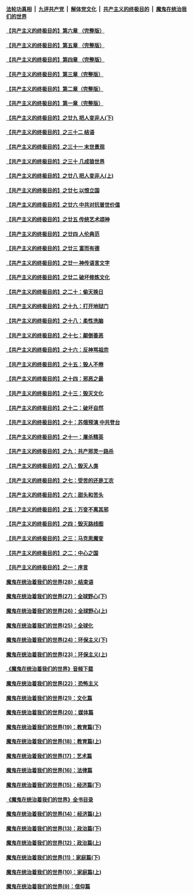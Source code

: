 ####  [法轮功真相](../../../../basic/blob/master/README.md?t=01150013) &nbsp;|&nbsp; [九评共产党](../../../../9ping.md/blob/master/README.md?t=01150013) &nbsp;|&nbsp; [解体党文化](../../../../jtdwh.md/blob/master/README.md?t=01150013)  &nbsp;|&nbsp; [共产主义的终极目的](../../../../gczydzjmd.md/blob/master/README.md?t=01150013) &nbsp;|&nbsp; [魔鬼在统治我们的世界](../../../../mgztzwmdsj.md/blob/master/README.md?t=01150013) 

#### [【共产主义的终极目的】第六章 （完整版）](../pages/nsc422/n11428913.md?t=01150013) 

#### [【共产主义的终极目的】第五章 （完整版）](../pages/nsc422/n11428912.md?t=01150013) 

#### [【共产主义的终极目的】第四章 （完整版）](../pages/nsc422/n11428907.md?t=01150013) 

#### [【共产主义的终极目的】第三章（完整版）](../pages/nsc422/n11428848.md?t=01150013) 

#### [【共产主义的终极目的】第二章（完整版）](../pages/nsc422/n11428831.md?t=01150013) 

#### [【共产主义的终极目的】第一章（完整版）](../pages/nsc422/n11417651.md?t=01150013) 

#### [【共产主义的终极目的】之廿九 把人变非人(下)](../pages/nsc422/n11344140.md?t=01150013) 

#### [【共产主义的终极目的】之三十二 结语](../pages/nsc422/n11360535.md?t=01150013) 

#### [【共产主义的终极目的】之三十一 末世景观](../pages/nsc422/n11351129.md?t=01150013) 

#### [【共产主义的终极目的】之三十 几成狼世界](../pages/nsc422/n11348280.md?t=01150013) 

#### [【共产主义的终极目的】之廿八 把人变非人(上)](../pages/nsc422/n11340492.md?t=01150013) 

#### [【共产主义的终极目的】之廿七 以恨立国](../pages/nsc422/n11336944.md?t=01150013) 

#### [【共产主义的终极目的】之廿六 中共对抗普世价值](../pages/nsc422/n11324785.md?t=01150013) 

#### [【共产主义的终极目的】之廿五 传统艺术颂神](../pages/nsc422/n11296396.md?t=01150013) 

#### [【共产主义的终极目的】之廿四 人伦典范](../pages/nsc422/n11296397.md?t=01150013) 

#### [【共产主义的终极目的】之廿三 富而有德](../pages/nsc422/n11283598.md?t=01150013) 

#### [【共产主义的终极目的】之廿一 神传语言文字](../pages/nsc422/n11263265.md?t=01150013) 

#### [【共产主义的终极目的】之廿二 破坏修炼文化](../pages/nsc422/n11245728.md?t=01150013) 

#### [【共产主义的终极目的】之二十：偷天换日](../pages/nsc422/n11238846.md?t=01150013) 

#### [【共产主义的终极目的】之十九：打开地狱门](../pages/nsc422/n11206376.md?t=01150013) 

#### [【共产主义的终极目的】之十八：柔性洗脑](../pages/nsc422/n11199994.md?t=01150013) 

#### [【共产主义的终极目的】之十七：颠倒善恶](../pages/nsc422/n11179782.md?t=01150013) 

#### [【共产主义的终极目的】之十六：反神骂祖宗](../pages/nsc422/n11166798.md?t=01150013) 

#### [【共产主义的终极目的】之十五：毁人不倦](../pages/nsc422/n11166792.md?t=01150013) 

#### [【共产主义的终极目的】之十四：邪恶之最](../pages/nsc422/n11150249.md?t=01150013) 

#### [【共产主义的终极目的】之十三：毁灭文化](../pages/nsc422/n11135227.md?t=01150013) 

#### [【共产主义的终极目的】之十二：破坏自然](../pages/nsc422/n11135214.md?t=01150013) 

#### [【共产主义的终极目的】之十：苏俄预演 中共登台](../pages/nsc422/n11118424.md?t=01150013) 

#### [【共产主义的终极目的】之十一：屠杀精英](../pages/nsc422/n11118442.md?t=01150013) 

#### [【共产主义的终极目的】之九：共产邪灵一路杀](../pages/nsc422/n11114139.md?t=01150013) 

#### [【共产主义的终极目的】之八：毁灭人类](../pages/nsc422/n11108503.md?t=01150013) 

#### [【共产主义的终极目的】之七：受苦的还是工农](../pages/nsc422/n11101809.md?t=01150013) 

#### [【共产主义的终极目的】之六：甜头和苦头](../pages/nsc422/n11096971.md?t=01150013) 

#### [【共产主义的终极目的】之五：万变不离其邪](../pages/nsc422/n11091285.md?t=01150013) 

#### [【共产主义的终极目的】之四：毁灭路线图](../pages/nsc422/n11086284.md?t=01150013) 

#### [【共产主义的终极目的】之三：马克思魔变](../pages/nsc422/n11061941.md?t=01150013) 

#### [【共产主义的终极目的】之二：中心之国](../pages/nsc422/n11047728.md?t=01150013) 

#### [【共产主义的终极目的】之一：序言](../pages/nsc422/n11086077.md?t=01150013) 

#### [魔鬼在统治着我们的世界(28)：结束语](../pages/nsc422/n10936246.md?t=01150013) 

#### [魔鬼在统治着我们的世界(27)：全球野心(下)](../pages/nsc422/n10928319.md?t=01150013) 

#### [魔鬼在统治着我们的世界(26)：全球野心(上)](../pages/nsc422/n10900318.md?t=01150013) 

#### [魔鬼在统治着我们的世界(25)：全球化](../pages/nsc422/n10788205.md?t=01150013) 

#### [魔鬼在统治着我们的世界(24)：环保主义(下)](../pages/nsc422/n10695307.md?t=01150013) 

#### [魔鬼在统治着我们的世界(23)：环保主义(上)](../pages/nsc422/n10688613.md?t=01150013) 

#### [《魔鬼在统治着我们的世界》音频下载](../pages/nsc422/n10635553.md?t=01150013) 

#### [魔鬼在统治着我们的世界(22)：恐怖主义](../pages/nsc422/n10614727.md?t=01150013) 

#### [魔鬼在统治着我们的世界(21)：文化篇](../pages/nsc422/n10597706.md?t=01150013) 

#### [魔鬼在统治着我们的世界(20)：媒体篇](../pages/nsc422/n10586579.md?t=01150013) 

#### [魔鬼在统治着我们的世界(19)：教育篇(下)](../pages/nsc422/n10564808.md?t=01150013) 

#### [魔鬼在统治着我们的世界(18)：教育篇(上)](../pages/nsc422/n10526970.md?t=01150013) 

#### [魔鬼在统治着我们的世界(17)：艺术篇](../pages/nsc422/n10499093.md?t=01150013) 

#### [魔鬼在统治着我们的世界(16)：法律篇](../pages/nsc422/n10485969.md?t=01150013) 

#### [魔鬼在统治着我们的世界(15)：经济篇(下)](../pages/nsc422/n10469975.md?t=01150013) 

#### [《魔鬼在统治着我们的世界》全书目录](../pages/nsc422/n10464261.md?t=01150013) 

#### [魔鬼在统治着我们的世界(14)：经济篇(上)](../pages/nsc422/n10457370.md?t=01150013) 

#### [魔鬼在统治着我们的世界(13)：政治篇(下)](../pages/nsc422/n10448270.md?t=01150013) 

#### [魔鬼在统治着我们的世界(12)：政治篇(上)](../pages/nsc422/n10444576.md?t=01150013) 

#### [魔鬼在统治着我们的世界(11)：家庭篇(下)](../pages/nsc422/n10440961.md?t=01150013) 

#### [魔鬼在统治着我们的世界(10)：家庭篇(上)](../pages/nsc422/n10435448.md?t=01150013) 

#### [魔鬼在统治着我们的世界(9)：信仰篇](../pages/nsc422/n10432159.md?t=01150013) 

